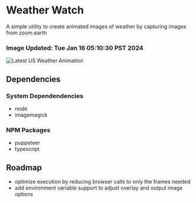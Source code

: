 # Weather Watch

A simple utility to create animated images of weather by capturing images from zoom.earth

### Image Updated: Tue Jan 16 05:10:30 PST 2024

![Latest US Weather Animation](animations/2024-01-16.webp)

## Dependencies
### System Dependendencies
* node
* imagemagick
### NPM Packages
* puppeteer
* typescript

## Roadmap
* optimize execution by reducing browser calls to only the frames needed
* add environment variable support to adjust overlay and output image options
